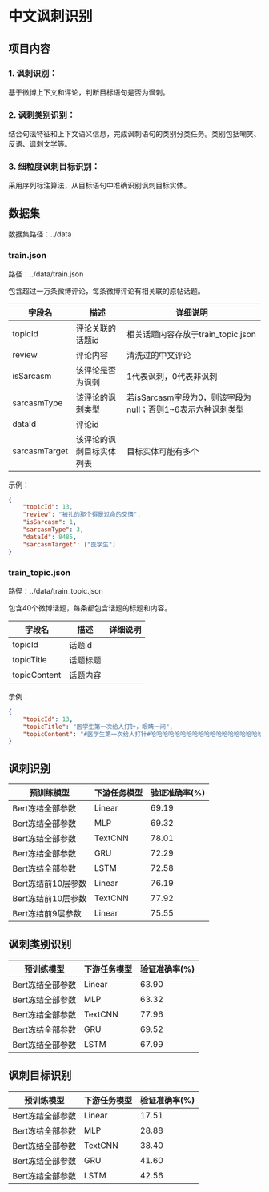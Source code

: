 # 中文讽刺识别

[//]: # (代码会上传至kaggle，无需配置，可直接点击运行。)

[//]: # ()
[//]: # (notebook链接:)

[//]: # ()
[//]: # ([baseline]&#40;https://www.kaggle.com/code/jiachuyan/sarcasmdetection-chinese&#41;)

[//]: # (（三个baseline）)

[//]: # ()
[//]: # ([detect]&#40;https://www.kaggle.com/code/jiachuyan/sarcasm-detect&#41;)

[//]: # (（讽刺识别任务）)

[//]: # ()
[//]: # ([classify]&#40;https://www.kaggle.com/code/jiachuyan/sarcasm-classify&#41;)

[//]: # (（讽刺分类任务）)

[//]: # ()
[//]: # ([identify]&#40;https://www.kaggle.com/code/jiachuyan/sarcasm-identify&#41;)

[//]: # (（讽刺目标识别任务）)

## 项目内容

### 1. 讽刺识别：
基于微博上下文和评论，判断目标语句是否为讽刺。
### 2. 讽刺类别识别：
结合句法特征和上下文语义信息，完成讽刺语句的类别分类任务。类别包括嘲笑、反语、讽刺文学等。
### 3. 细粒度讽刺目标识别：
采用序列标注算法，从目标语句中准确识别讽刺目标实体。

## 数据集
数据集路径：../data

### train.json
路径：../data/train.json

包含超过一万条微博评论，每条微博评论有相关联的原帖话题。

| 字段名           | 描述           | 详细说明                                   |
|---------------|--------------|----------------------------------------|
| topicId       | 评论关联的话题id    | 相关话题内容存放于train_topic.json              |
| review        | 评论内容         | 清洗过的中文评论                               |
| isSarcasm     | 该评论是否为讽刺     | 1代表讽刺，0代表非讽刺                           |
| sarcasmType   | 该评论的讽刺类型     | 若isSarcasm字段为0，则该字段为null；否则1~6表示六种讽刺类型 |
| dataId        | 评论id         |                                        |
| sarcasmTarget | 该评论的讽刺目标实体列表 | 目标实体可能有多个                              |

示例：
```json
{   
    "topicId": 13, 
    "review": "被扎的那个得是过命的交情", 
    "isSarcasm": 1, 
    "sarcasmType": 3, 
    "dataId": 8485, 
    "sarcasmTarget": ["医学生"]
}
```

### train_topic.json
路径：../data/train_topic.json

包含40个微博话题，每条都包含话题的标题和内容。

| 字段名          | 描述   | 详细说明 |
|--------------|------|------|
| topicId      | 话题id |      |
| topicTitle   | 话题标题 |      |
| topicContent | 话题内容 |      |

示例：
```json
{
    "topicId": 13, 
    "topicTitle": "医学生第一次给人打针，眼睛一闭", 
    "topicContent": "#医学生第一次给人打针#哈哈哈哈哈哈哈哈哈哈哈哈哈哈哈哈哈哈哈哈“眼睛一闭”可还行。"
}
```


## 讽刺识别

| 预训练模型        | 下游任务模型  | 验证准确率(%) |
|--------------|---------|----------|
| Bert冻结全部参数   | Linear  | 69.19    |
| Bert冻结全部参数   | MLP     | 69.32    |
| Bert冻结全部参数   | TextCNN | 78.01    |
| Bert冻结全部参数   | GRU     | 72.29    |
| Bert冻结全部参数   | LSTM    | 72.58    |
| Bert冻结前10层参数 | Linear  | 76.19    |
| Bert冻结前10层参数 | TextCNN | 77.92    |
| Bert冻结前9层参数  | Linear  | 75.55    |

## 讽刺类别识别

| 预训练模型      | 下游任务模型  | 验证准确率(%) |
|------------|---------|----------|
| Bert冻结全部参数 | Linear  | 63.90    |
| Bert冻结全部参数 | MLP     | 63.32    |
| Bert冻结全部参数 | TextCNN | 77.96    |
| Bert冻结全部参数 | GRU     | 69.52    |
| Bert冻结全部参数 | LSTM    | 67.99    |

## 讽刺目标识别

| 预训练模型      | 下游任务模型  | 验证准确率(%) |
|------------|---------|----------|
| Bert冻结全部参数 | Linear  | 17.51    |
| Bert冻结全部参数 | MLP     | 28.88    |
| Bert冻结全部参数 | TextCNN | 38.40    |
| Bert冻结全部参数 | GRU     | 41.60    |
| Bert冻结全部参数 | LSTM    | 42.56    |
